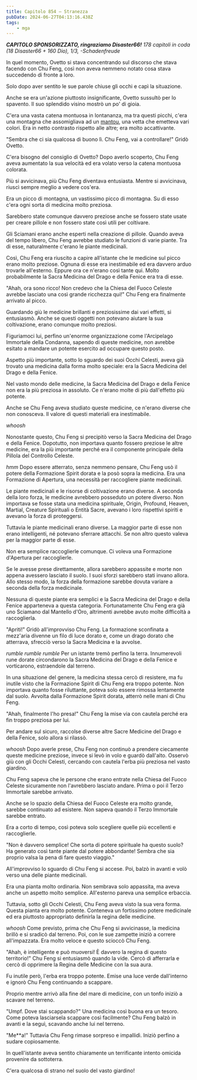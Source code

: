 ```yaml
---
title: Capitolo 854 – Stranezza
pubDate: 2024-06-27T04:13:16.438Z
tags:
    - mga
---
```


<em><strong>CAPITOLO SPONSORIZZATO, ringraziamo Disaster66!</strong>
178 capitoli in coda (18 Disaster66 + 160 Dio), 1/3,
-Schadenfreude</em>


In quel momento, Ovetto si stava concentrando sul discorso che stava facendo con Chu Feng, così non aveva nemmeno notato cosa stava succedendo di fronte a loro.


Solo dopo aver sentito le sue parole chiuse gli occhi e capì la situazione.


Anche se era un'azione piuttosto insignificante, Ovetto sussultò per lo spavento. Il suo splendido visino mostrò un po' di gioia.


C'era una vasta catena montuosa in lontananza, ma tra questi picchi, c'era una montagna che assomigliava ad un <a href="https://it.wikipedia.org/wiki/Mantou" target="_blank" rel="noopener noreferrer">mantou</a>, una vetta che emetteva vari colori. Era in netto contrasto rispetto alle altre; era molto accattivante.


"Sembra che ci sia qualcosa di buono lì. Chu Feng, vai a controllare!" Gridò Ovetto.


C'era bisogno del consiglio di Ovetto? Dopo averlo scoperto, Chu Feng aveva aumentato la sua velocità ed era volato verso la catena montuosa colorata.


Più si avvicinava, più Chu Feng diventava entusiasta. Mentre si avvicinava, riuscì sempre meglio a vedere cos'era.


Era un picco di montagna, un vastissimo picco di montagna. Su di esso c'era ogni sorta di medicina molto preziosa.


Sarebbero state comunque davvero preziose anche se fossero state usate per creare pillole e non fossero state così utili per coltivare.


Gli Sciamani erano anche esperti nella creazione di pillole. Quando aveva del tempo libero, Chu Feng avrebbe studiato le funzioni di varie piante. Tra di esse, naturalmente c'erano le piante medicinali.


Così, Chu Feng era riuscito a capire all'istante che le medicine sul picco erano molto preziose. Ognuna di esse era inestimabile ed era davvero arduo trovarle all'esterno. Eppure ora ce n'erano così tante qui. Molto probabilmente la Sacra Medicina del Drago e della Fenice era tra di esse.


"Ahah, ora sono ricco! Non credevo che la Chiesa del Fuoco Celeste avrebbe lasciato una così grande ricchezza qui!" Chu Feng era finalmente arrivato al picco.


Guardando giù le medicine brillanti e preziosissime dai vari effetti, si entusiasmò. Anche se questi oggetti non potevano aiutare la sua coltivazione, erano comunque molto preziosi.


Figuriamoci lui, perfino un'enorme organizzazione come l'Arcipelago Immortale della Condanna, sapendo di queste medicine, non avrebbe esitato a mandare un potente esercito ad occupare questo posto.


Aspetto più importante, sotto lo sguardo dei suoi Occhi Celesti, aveva già trovato una medicina dalla forma molto speciale: era la Sacra Medicina del Drago e della Fenice.


Nel vasto mondo delle medicine, la Sacra Medicina del Drago e della Fenice non era la più preziosa in assoluto. Ce n'erano molte di più dall'effetto più potente.


Anche se Chu Feng aveva studiato queste medicine, ce n'erano diverse che non conosceva. Il valore di questi materiali era inestimabile.


*whoosh*


Nonostante questo, Chu Feng si precipitò verso la Sacra Medicina del Drago e della Fenice. Dopotutto, non importava quanto fossero preziose le altre medicine, era la più importante perché era il componente principale della Pillola del Controllo Celeste.


*hmm* Dopo essere atterrato, senza nemmeno pensare, Chu Feng usò il potere della Formazione Spirit dorata e la posò sopra la medicina. Era una Formazione di Apertura, una necessità per raccogliere piante medicinali.


Le piante medicinali e le risorse di coltivazione erano diverse. A seconda della loro forza, le medicine avrebbero posseduto un potere diverso. Non importava se fosse stata una medicina spirituale, Origin, Profound, Heaven, Martial, Creature Spirituali o Entità Sacre, avevano i loro rispettivi spiriti e avevano la forza di proteggersi.


Tuttavia le piante medicinali erano diverse. La maggior parte di esse non erano intelligenti, né potevano sferrare attacchi. Se non altro questo valeva per la maggior parte di esse.


Non era semplice raccoglierle comunque. Ci voleva una Formazione d'Apertura per raccoglierle.


Se le avesse prese direttamente, allora sarebbero appassite e morte non appena avessero lasciato il suolo. I suoi sforzi sarebbero stati invano allora. Allo stesso modo, la forza della formazione sarebbe dovuta variare a seconda della forza medicinale.


Nessuna di queste piante era semplici e la Sacra Medicina del Drago e della Fenice apparteneva a questa categoria. Fortunatamente Chu Feng era già uno Sciamano dal Mantello d'Oro, altrimenti avrebbe avuto molte difficoltà a raccoglierla.


"Apriti!" Gridò all'improvviso Chu Feng. La formazione sconfinata a mezz'aria divenne un filo di luce dorato e, come un drago dorato che atterrava, sfrecciò verso la Sacra Medicina e la avvolse.


*rumble rumble rumble* Per un istante tremò perfino la terra. Innumerevoli rune dorate circondarono la Sacra Medicina del Drago e della Fenice e vorticarono, estraendole dal terreno.


In una situazione del genere, la medicina stessa cercò di resistere, ma fu inutile visto che la Formazione Spirit di Chu Feng era troppo potente. Non importava quanto fosse riluttante, poteva solo essere rimossa lentamente dal suolo. Avvolta dalla Formazione Spirit dorata, atterrò nelle mani di Chu Feng.


"Ahah, finalmente l'ho presa!" Chu Feng la mise via con cautela perché era fin troppo preziosa per lui.


Per andare sul sicuro, raccolse diverse altre Sacre Medicine del Drago e della Fenice, solo allora si rilassò.


*whoosh* Dopo averle prese, Chu Feng non continuò a prendere ciecamente queste medicine preziose, invece si levò in volo e guardò dall'alto. Osservò giù con gli Occhi Celesti, cercando con cautela l'erba più preziosa nel vasto giardino.


Chu Feng sapeva che le persone che erano entrate nella Chiesa del Fuoco Celeste sicuramente non l'avrebbero lasciato andare. Prima o poi il Terzo Immortale sarebbe arrivato.


Anche se lo spazio della Chiesa del Fuoco Celeste era molto grande, sarebbe continuato ad esistere. Non sapeva quando il Terzo Immortale sarebbe entrato.


Era a corto di tempo, così poteva solo scegliere quelle più eccellenti e raccoglierle.


"Non è davvero semplice! Che sorta di potere spirituale ha questo suolo? Ha generato così tante piante dal potere abbondante! Sembra che sia proprio valsa la pena di fare questo viaggio."


All'improvviso lo sguardo di Chu Feng si accese. Poi, balzò in avanti e volò verso una delle piante medicinali.


Era una pianta molto ordinaria. Non sembrava solo appassita, ma aveva anche un aspetto molto semplice. All'esterno pareva una semplice erbaccia.


Tuttavia, sotto gli Occhi Celesti, Chu Feng aveva visto la sua vera forma. Questa pianta era molto potente. Conteneva un fortissimo potere medicinale ed era piuttosto appropriato definirla la regina delle medicine.


*whoosh* Come previsto, prima che Chu Feng si avvicinasse, la medicina brillò e si sradicò dal terreno. Poi, con le sue zampette iniziò a correre all'impazzata. Era molto veloce e questo scioccò Chu Feng.


"Ahah, è intelligente e può muoversi! È davvero la regina di questo territorio!" Chu Feng si entusiasmò quando la vide. Cercò di afferrarla e cercò di opprimere la Regina delle Medicine con la sua aura.


Fu inutile però, l'erba era troppo potente. Emise una luce verde dall'interno e ignorò Chu Feng continuando a scappare.


Proprio mentre arrivò alla fine del mare di medicine, con un tonfo iniziò a scavare nel terreno.


"Umpf. Dove stai scappando?" Una medicina così buona era un tesoro. Come poteva lasciarsela scappare così facilmente? Chu Feng balzò in avanti e la seguì, scavando anche lui nel terreno.


"Me**a!" Tuttavia Chu Feng rimase sorpreso e impallidì. Iniziò perfino a sudare copiosamente.


In quell'istante aveva sentito chiaramente un terrificante intento omicida provenire da sottoterra.


C'era qualcosa di strano nel suolo del vasto giardino!
